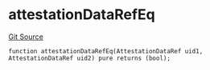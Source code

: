 # attestationDataRefEq
[Git Source](https://github.com/rhinestonewtf/registry/blob/350cdd9001705a91cd42a82c8ee3e0cd055714e5/src/DataTypes.sol)


```solidity
function attestationDataRefEq(AttestationDataRef uid1, AttestationDataRef uid2) pure returns (bool);
```

